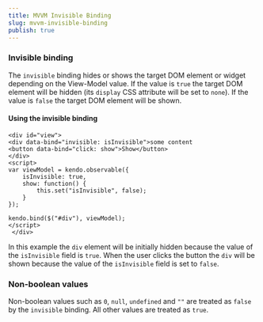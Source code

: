 ```yaml
---
title: MVVM Invisible Binding
slug: mvvm-invisible-binding
publish: true
---
```


### Invisible binding

The `invisible` binding hides or shows the target DOM element or widget depending on the View-Model value. If the value is `true` the
target DOM element will be hidden (its `display` CSS attribute will be set to `none`).
If the value is `false` the target DOM element will be shown.

  

#### Using the invisible binding
 
    <div id="view">
    <div data-bind="invisible: isInvisible">some content
    <button data-bind="click: show">Show</button>
    </div>
    <script>
    var viewModel = kendo.observable({
        isInvisible: true,
        show: function() {
            this.set("isInvisible", false);
        }
    });
    
    kendo.bind($("#div"), viewModel);
    </script>
     </div> 

In this example the `div` element will be initially hidden because the value of the `isInvisible` field is `true`.
When the user clicks the button the `div` will be shown because the value of the `isInvisible` field is set to `false`.

### Non-boolean values

Non-boolean values such as `0`, `null`, `undefined` and `""` are treated as `false` by the `invisible` binding.
All other values are treated as `true`.